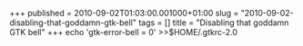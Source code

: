 +++
published = 2010-09-02T01:03:00.001000+01:00
slug = "2010-09-02-disabling-that-goddamn-gtk-bell"
tags = []
title = "Disabling that goddamn GTK bell"
+++
echo 'gtk-error-bell = 0' >>$HOME/.gtkrc-2.0
